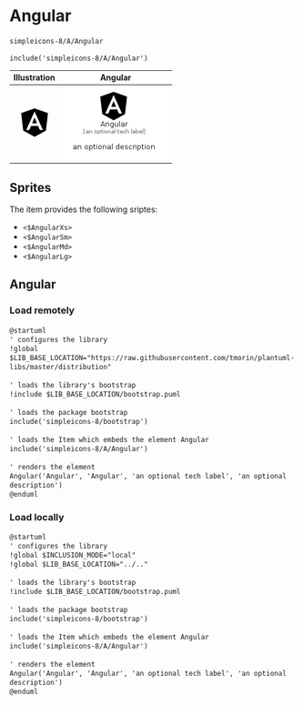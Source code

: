 # Angular


```text
simpleicons-8/A/Angular
```

```text
include('simpleicons-8/A/Angular')
```



| Illustration | Angular |
| :---: | :---: |
| ![illustration for Illustration](../../simpleicons-8/A/Angular.png) | ![illustration for Angular](../../simpleicons-8/A/Angular.Local.png) |



## Sprites
The item provides the following sriptes:

- `<$AngularXs>`
- `<$AngularSm>`
- `<$AngularMd>`
- `<$AngularLg>`





## Angular

### Load remotely
```plantuml
@startuml
' configures the library
!global $LIB_BASE_LOCATION="https://raw.githubusercontent.com/tmorin/plantuml-libs/master/distribution"

' loads the library's bootstrap
!include $LIB_BASE_LOCATION/bootstrap.puml

' loads the package bootstrap
include('simpleicons-8/bootstrap')

' loads the Item which embeds the element Angular
include('simpleicons-8/A/Angular')

' renders the element
Angular('Angular', 'Angular', 'an optional tech label', 'an optional description')
@enduml
```

### Load locally
```plantuml
@startuml
' configures the library
!global $INCLUSION_MODE="local"
!global $LIB_BASE_LOCATION="../.."

' loads the library's bootstrap
!include $LIB_BASE_LOCATION/bootstrap.puml

' loads the package bootstrap
include('simpleicons-8/bootstrap')

' loads the Item which embeds the element Angular
include('simpleicons-8/A/Angular')

' renders the element
Angular('Angular', 'Angular', 'an optional tech label', 'an optional description')
@enduml
```

